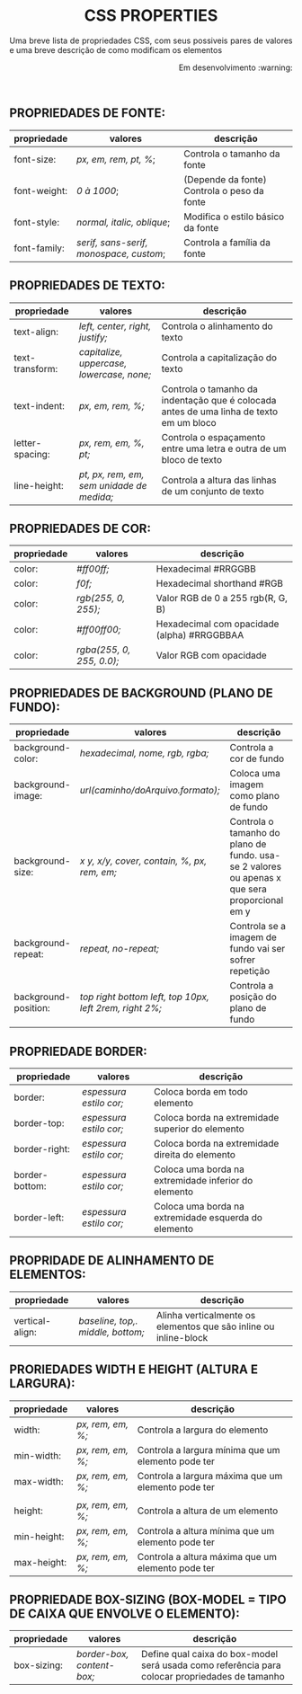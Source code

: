 <h1 align="center"> CSS PROPERTIES </h1>
 <p align="justify">Uma breve lista de propriedades CSS, com seus possiveis pares de valores e uma breve descrição de como modificam os elementos</p>
 <p align="right">Em desenvolvimento :warning:</p> 
 <br>


## PROPRIEDADES DE FONTE:
propriedade|valores|descrição
| -------- | -------- | -------- |
font-size:| *px, em, rem, pt, %*;|Controla o tamanho da fonte
font-weight:| *0 à 1000*;|(Depende da fonte) Controla o peso da fonte
font-style:| *normal, italic, oblique*;|Modifica o estilo básico da fonte
font-family:| *serif, sans-serif, monospace, custom*;|Controla a família da fonte


## PROPRIEDADES DE TEXTO:
propriedade|valores|descrição
| -------- | -------- | -------- |
text-align:|*left, center, right, justify;*|Controla o alinhamento do texto
text-transform:|*capitalize, uppercase, lowercase, none;*|Controla a capitalização do texto
text-indent:|*px, em, rem, %;*|Controla o tamanho da indentação que é colocada antes de uma linha de texto em um bloco
letter-spacing:|*px, rem, em, %, pt;*|Controla o espaçamento entre uma letra e outra de um bloco de texto
line-height:|*pt, px, rem, em, sem unidade de medida;*|Controla a altura das linhas de um conjunto de texto

## PROPRIEDADES DE COR:
propriedade|valores|descrição
| -------- | -------- | -------- |
color:|*#ff00ff;*|Hexadecimal #RRGGBB
color:|*f0f;*|Hexadecimal shorthand #RGB
color:|*rgb(255, 0, 255);*| Valor RGB de 0 a 255 rgb(R, G, B)
color:|*#ff00ff00;*|Hexadecimal com opacidade (alpha) #RRGGBBAA
color:|*rgba(255, 0, 255, 0.0);*|Valor RGB com opacidade

## PROPRIEDADES DE BACKGROUND (PLANO DE FUNDO):
propriedade|valores|descrição
| -------- | -------- | -------- |
background-color:|*hexadecimal, nome, rgb, rgba;*|Controla a cor de fundo
background-image:|*url(caminho/doArquivo.formato);*|Coloca uma imagem como plano de fundo
background-size:|*x y, x/y, cover, contain, %, px, rem, em;*|Controla o tamanho do plano de fundo. usa-se 2 valores ou apenas x que sera proporcional em y
background-repeat:|*repeat, no-repeat;*|Controla se a imagem de fundo vai ser sofrer repetição
background-position:|*top right bottom left, top 10px, left 2rem, right 2%;*|Controla a posição do plano de fundo

## PROPRIEDADE BORDER:
propriedade|valores|descrição
| -------- | -------- | -------- |
border:|*espessura estilo cor;*|Coloca borda em todo elemento
border-top:|*espessura estilo cor;*| Coloca borda na extremidade superior do elemento
border-right:|*espessura estilo cor;*|Coloca borda na extremidade direita do elemento
border-bottom:|*espessura estilo cor;*|Coloca uma borda na extremidade inferior do elemento
border-left:|*espessura estilo cor;*|Coloca uma borda na extremidade esquerda do elemento

## PROPRIDADE DE ALINHAMENTO DE ELEMENTOS:
propriedade|valores|descrição
| -------- | -------- | -------- |
vertical-align:|*baseline, top,. middle, bottom;*|Alinha verticalmente os elementos que são inline ou inline-block

## PRORIEDADES WIDTH E HEIGHT (ALTURA E LARGURA):
propriedade|valores|descrição
| -------- | -------- | -------- |
width:|*px, rem, em, %;*|Controla a largura do elemento
min-width:|*px, rem, em, %;*|Controla a largura mínima que um elemento pode ter
max-width:|*px, rem, em, %;*|Controla a largura máxima que um elemento pode ter
 | | 
height:|*px, rem, em, %;*|Controla a altura de um elemento
min-height:|*px, rem, em, %;*|Controla a altura mínima que um elemento pode ter
max-height:|*px, rem, em, %;*|Controla a altura máxima que um elemento pode ter

## PROPRIEDADE BOX-SIZING (BOX-MODEL = TIPO DE CAIXA QUE ENVOLVE O ELEMENTO):
propriedade|valores|descrição
| -------- | -------- | -------- |
box-sizing:|*border-box, content-box;*|Define qual caixa do box-model será usada como referência para colocar propriedades de tamanho

